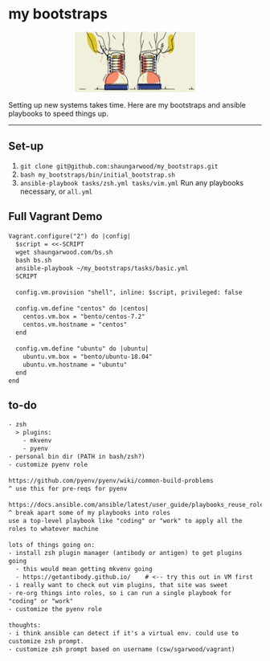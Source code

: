 # my bootstraps

<p align="center">
  <img src="lib/logo.jpeg" width="240" height="120" />
</p>


Setting up new systems takes time. Here are my bootstraps and ansible playbooks to speed things up.

---

## Set-up
1. ```git clone git@github.com:shaungarwood/my_bootstraps.git```
2. ```bash my_bootstraps/bin/initial_bootstrap.sh```
3. ```ansible-playbook tasks/zsh.yml tasks/vim.yml``` Run any playbooks necessary, or ```all.yml```

## Full Vagrant Demo
```
Vagrant.configure("2") do |config|
  $script = <<-SCRIPT
  wget shaungarwood.com/bs.sh
  bash bs.sh
  ansible-playbook ~/my_bootstraps/tasks/basic.yml
  SCRIPT

  config.vm.provision "shell", inline: $script, privileged: false

  config.vm.define "centos" do |centos|
    centos.vm.box = "bento/centos-7.2"
    centos.vm.hostname = "centos"
  end

  config.vm.define "ubuntu" do |ubuntu|
    ubuntu.vm.box = "bento/ubuntu-18.04"
    ubuntu.vm.hostname = "ubuntu"
  end
end
```

## to-do
```
- zsh
  > plugins:
    - mkvenv
    - pyenv
- personal bin dir (PATH in bash/zsh?)
- customize pyenv role

https://github.com/pyenv/pyenv/wiki/common-build-problems
^ use this for pre-reqs for pyenv

https://docs.ansible.com/ansible/latest/user_guide/playbooks_reuse_roles.html
^ break apart some of my playbooks into roles
use a top-level playbook like "coding" or "work" to apply all the roles to whatever machine

lots of things going on:
- install zsh plugin manager (antibody or antigen) to get plugins going
  - this would mean getting mkvenv going
  - https://getantibody.github.io/    # <-- try this out in VM first
- i really want to check out vim plugins, that site was sweet
- re-org things into roles, so i can run a single playbook for "coding" or "work"
- customize the pyenv role

thoughts:
- i think ansible can detect if it's a virtual env. could use to customize zsh prompt.
- customize zsh prompt based on username (csw/sgarwood/vagrant)
```
